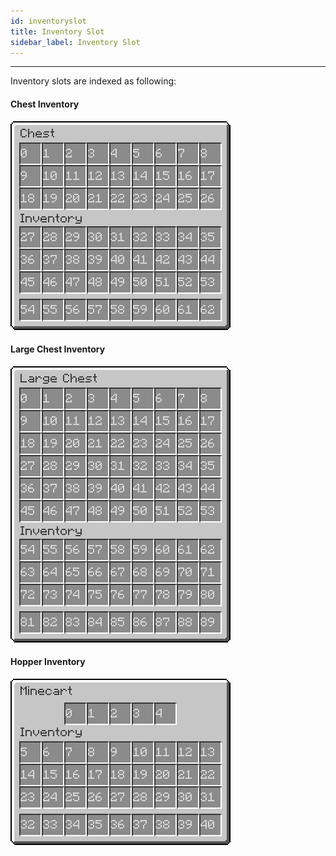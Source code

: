 ```yaml
---
id: inventoryslot
title: Inventory Slot
sidebar_label: Inventory Slot
---
```

___

Inventory slots are indexed as following:

#### Chest Inventory

![ChestInventory](Chest-slots.png)

#### Large Chest Inventory

![LargeChestInventory](DoubleChest-slots.png)

#### Hopper Inventory

![HopperInventory](Hopper-slots.png)
